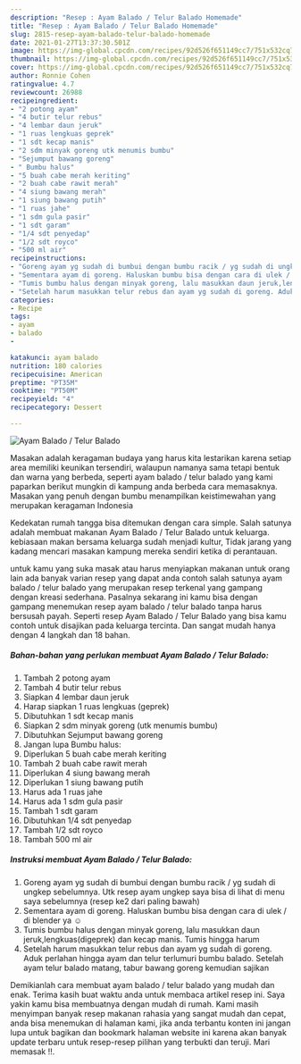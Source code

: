 ```yaml
---
description: "Resep : Ayam Balado / Telur Balado Homemade"
title: "Resep : Ayam Balado / Telur Balado Homemade"
slug: 2815-resep-ayam-balado-telur-balado-homemade
date: 2021-01-27T13:37:30.501Z
image: https://img-global.cpcdn.com/recipes/92d526f651149cc7/751x532cq70/ayam-balado-telur-balado-foto-resep-utama.jpg
thumbnail: https://img-global.cpcdn.com/recipes/92d526f651149cc7/751x532cq70/ayam-balado-telur-balado-foto-resep-utama.jpg
cover: https://img-global.cpcdn.com/recipes/92d526f651149cc7/751x532cq70/ayam-balado-telur-balado-foto-resep-utama.jpg
author: Ronnie Cohen
ratingvalue: 4.7
reviewcount: 26988
recipeingredient:
- "2 potong ayam"
- "4 butir telur rebus"
- "4 lembar daun jeruk"
- "1 ruas lengkuas geprek"
- "1 sdt kecap manis"
- "2 sdm minyak goreng utk menumis bumbu"
- "Sejumput bawang goreng"
- " Bumbu halus"
- "5 buah cabe merah keriting"
- "2 buah cabe rawit merah"
- "4 siung bawang merah"
- "1 siung bawang putih"
- "1 ruas jahe"
- "1 sdm gula pasir"
- "1 sdt garam"
- "1/4 sdt penyedap"
- "1/2 sdt royco"
- "500 ml air"
recipeinstructions:
- "Goreng ayam yg sudah di bumbui dengan bumbu racik / yg sudah di ungkep sebelumnya. Utk resep ayam ungkep saya bisa di lihat di menu saya sebelumnya (resep ke2 dari paling bawah)"
- "Sementara ayam di goreng. Haluskan bumbu bisa dengan cara di ulek / di blender ya ☺️"
- "Tumis bumbu halus dengan minyak goreng, lalu masukkan daun jeruk,lengkuas(digeprek) dan kecap manis. Tumis hingga harum"
- "Setelah harum masukkan telur rebus dan ayam yg sudah di goreng. Aduk perlahan hingga ayam dan telur terlumuri bumbu balado. Setelah ayam telur balado matang, tabur bawang goreng kemudian sajikan"
categories:
- Recipe
tags:
- ayam
- balado
- 

katakunci: ayam balado  
nutrition: 180 calories
recipecuisine: American
preptime: "PT35M"
cooktime: "PT50M"
recipeyield: "4"
recipecategory: Dessert

---
```



![Ayam Balado / Telur Balado](https://img-global.cpcdn.com/recipes/92d526f651149cc7/751x532cq70/ayam-balado-telur-balado-foto-resep-utama.jpg)

Masakan adalah keragaman budaya yang harus kita lestarikan karena setiap area memiliki keunikan tersendiri, walaupun namanya sama tetapi bentuk dan warna yang berbeda, seperti ayam balado / telur balado yang kami paparkan berikut mungkin di kampung anda berbeda cara memasaknya. Masakan yang penuh dengan bumbu menampilkan keistimewahan yang merupakan keragaman Indonesia



Kedekatan rumah tangga bisa ditemukan dengan cara simple. Salah satunya adalah membuat makanan Ayam Balado / Telur Balado untuk keluarga. kebiasaan makan bersama keluarga sudah menjadi kultur, Tidak jarang yang kadang mencari masakan kampung mereka sendiri ketika di perantauan.

untuk kamu yang suka masak atau harus menyiapkan makanan untuk orang lain ada banyak varian resep yang dapat anda contoh salah satunya ayam balado / telur balado yang merupakan resep terkenal yang gampang dengan kreasi sederhana. Pasalnya sekarang ini kamu bisa dengan gampang menemukan resep ayam balado / telur balado tanpa harus bersusah payah.
Seperti resep Ayam Balado / Telur Balado yang bisa kamu contoh untuk disajikan pada keluarga tercinta. Dan sangat mudah hanya dengan 4 langkah dan 18 bahan.


<!--inarticleads1-->

##### Bahan-bahan yang perlukan membuat Ayam Balado / Telur Balado:

1. Tambah 2 potong ayam
1. Tambah 4 butir telur rebus
1. Siapkan 4 lembar daun jeruk
1. Harap siapkan 1 ruas lengkuas (geprek)
1. Dibutuhkan 1 sdt kecap manis
1. Siapkan 2 sdm minyak goreng (utk menumis bumbu)
1. Dibutuhkan Sejumput bawang goreng
1. Jangan lupa  Bumbu halus:
1. Diperlukan 5 buah cabe merah keriting
1. Tambah 2 buah cabe rawit merah
1. Diperlukan 4 siung bawang merah
1. Diperlukan 1 siung bawang putih
1. Harus ada 1 ruas jahe
1. Harus ada 1 sdm gula pasir
1. Tambah 1 sdt garam
1. Dibutuhkan 1/4 sdt penyedap
1. Tambah 1/2 sdt royco
1. Tambah 500 ml air




<!--inarticleads2-->

##### Instruksi membuat  Ayam Balado / Telur Balado:

1. Goreng ayam yg sudah di bumbui dengan bumbu racik / yg sudah di ungkep sebelumnya. Utk resep ayam ungkep saya bisa di lihat di menu saya sebelumnya (resep ke2 dari paling bawah)
1. Sementara ayam di goreng. Haluskan bumbu bisa dengan cara di ulek / di blender ya ☺️
1. Tumis bumbu halus dengan minyak goreng, lalu masukkan daun jeruk,lengkuas(digeprek) dan kecap manis. Tumis hingga harum
1. Setelah harum masukkan telur rebus dan ayam yg sudah di goreng. Aduk perlahan hingga ayam dan telur terlumuri bumbu balado. Setelah ayam telur balado matang, tabur bawang goreng kemudian sajikan




Demikianlah cara membuat ayam balado / telur balado yang mudah dan enak. Terima kasih buat waktu anda untuk membaca artikel resep ini. Saya yakin kamu bisa membuatnya dengan mudah di rumah. Kami masih menyimpan banyak resep makanan rahasia yang sangat mudah dan cepat, anda bisa menemukan di halaman kami, jika anda terbantu konten ini jangan lupa untuk bagikan dan bookmark halaman website ini karena akan banyak update terbaru untuk resep-resep pilihan yang terbukti dan teruji. Mari memasak !!. 
